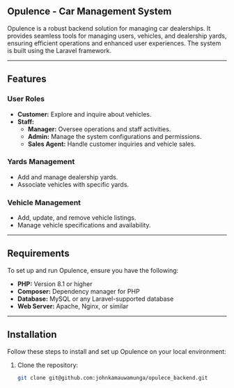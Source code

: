 ## Opulence - Car Management System

Opulence is a robust backend solution for managing car dealerships. It provides seamless tools for managing users, vehicles, and dealership yards, ensuring efficient operations and enhanced user experiences. The system is built using the Laravel framework.

---

## Features

### User Roles
- **Customer:** Explore and inquire about vehicles.
- **Staff:**  
  - **Manager:** Oversee operations and staff activities.  
  - **Admin:** Manage the system configurations and permissions.  
  - **Sales Agent:** Handle customer inquiries and vehicle sales.

### Yards Management
- Add and manage dealership yards.
- Associate vehicles with specific yards.

### Vehicle Management
- Add, update, and remove vehicle listings.
- Manage vehicle specifications and availability.

---

## Requirements

To set up and run Opulence, ensure you have the following:
- **PHP:** Version 8.1 or higher
- **Composer:** Dependency manager for PHP
- **Database:** MySQL or any Laravel-supported database
- **Web Server:** Apache, Nginx, or similar

---

## Installation

Follow these steps to install and set up Opulence on your local environment:

1. Clone the repository:
   ```bash
   git clone git@github.com:johnkamauwamunga/opulece_backend.git
